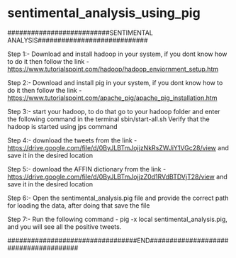 # sentimental_analysis_using_pig

##########################SENTIMENTAL ANALYSIS############################

Step 1:- Download and install hadoop in your system, if you dont know how to do it then follow the link - https://www.tutorialspoint.com/hadoop/hadoop_enviornment_setup.htm


Step 2:- Download and install pig in your system, if you dont know how to do it then follow the link - https://www.tutorialspoint.com/apache_pig/apache_pig_installation.htm


Step 3:- start your hadoop, to do that go to your hadoop folder and enter the following command in the terminal
sbin/start-all.sh
Verify that the hadoop is started using jps command

Step 4:- download the tweets from the link - https://drive.google.com/file/d/0ByJLBTmJojjzNkRsZWJiY1VGc28/view and save it in the desired location

Step 5:- download the AFFIN dictionary from the link - https://drive.google.com/file/d/0ByJLBTmJojjzZ0d1RVdBTDVjT28/view and save it in the desired location

Step 6:- Open the sentimental_analysis.pig file and provide the correct path for loading the data,  after doing that save the file

Step 7:- Run the following command - pig -x local sentimental_analysis.pig, and you will see all the positive tweets.

#################################END######################################
